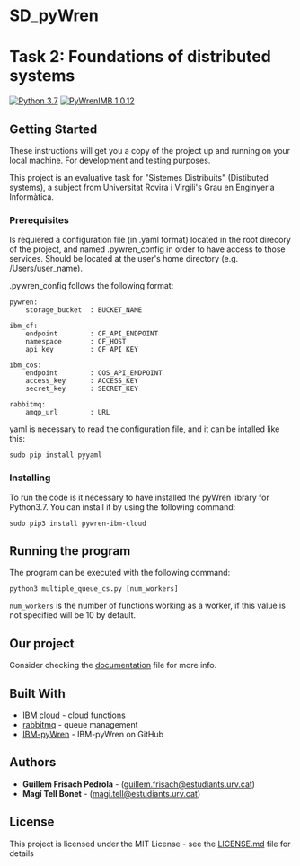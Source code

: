 # SD_pyWren

# Task 2: Foundations of distributed systems
[![Python 3.7](https://img.shields.io/badge/python-3.6%20%7C%203.7-blue.svg)](https://www.python.org/downloads/release/python-370/)
[![PyWrenIMB 1.0.12](https://img.shields.io/badge/pywren--ibm--cloud-v1.0.12-blue.svg)](https://github.com/pywren/pywren-ibm-cloud)

## Getting Started
These instructions will get you a copy of the project up and running on your local machine. For development and testing purposes.

This project is an evaluative task for "Sistemes Distribuits" (Distibuted systems), a subject from Universitat Rovira i Virgili's Grau en Enginyeria Informàtica.

### Prerequisites

Is requiered a configuration file (in .yaml format) located in the root direcory of the project, and named .pywren_config in order to have access to those services. Should be located at the user's home directory (e.g. /Users/user_name).

.pywren_config follows the following format:

```
pywren:
    storage_bucket  : BUCKET_NAME
    
ibm_cf:
    endpoint        : CF_API_ENDPOINT
    namespace       : CF_HOST
    api_key         : CF_API_KEY

ibm_cos:
    endpoint        : COS_API_ENDPOINT
    access_key      : ACCESS_KEY
    secret_key      : SECRET_KEY

rabbitmq:
    amqp_url        : URL
```

yaml is necessary to read the configuration file, and it can be intalled like this:

```
sudo pip install pyyaml
```


### Installing

To run the code is it necessary to have installed the pyWren library for Python3.7. You can install it by using the following command:

```
sudo pip3 install pywren-ibm-cloud
```

## Running the program

The program can be executed with the following command:
    
```
python3 multiple_queue_cs.py [num_workers]
```
```num_workers``` is the number of functions working as a worker, if this value is not specified will be 10 by default.

## Our project

Consider checking the [documentation](SD_pyWren_documentation.pdf) file for more info.

## Built With

* [IBM cloud](https://www.ibm.com/uk-en/cloud) - cloud functions
* [rabbitmq](https://www.rabbitmq.com) - queue management
* [IBM-pyWren](https://github.com/pywren-ibm-cloud) - IBM-pyWren on GitHub

## Authors

* **Guillem Frisach Pedrola** - (guillem.frisach@estudiants.urv.cat)
* **Magí Tell Bonet** - (magi.tell@estudiants.urv.cat)

## License

This project is licensed under the MIT License - see the [LICENSE.md](LICENSE.md) file for details
